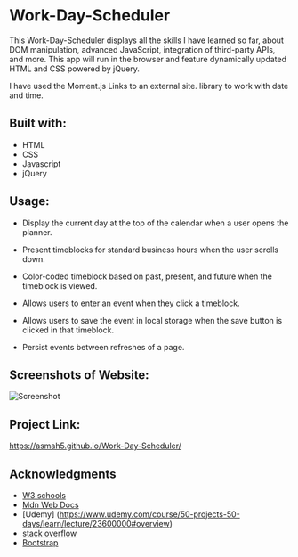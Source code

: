 # Work-Day-Scheduler

This Work-Day-Scheduler displays all the skills I have learned so far,  about DOM manipulation, advanced JavaScript, integration of third-party APIs, and more. This app will run in the browser and feature dynamically updated HTML and CSS powered by jQuery.

I have used the Moment.js Links to an external site. library to work with date and time. 

## Built with:
* HTML
* CSS
* Javascript
* jQuery

## Usage:
* Display the current day at the top of the calendar when a user opens the planner.

* Present timeblocks for standard business hours when the user scrolls down.

* Color-coded timeblock based on past, present, and future when the timeblock is viewed.

* Allows users to enter an event when they click a timeblock.

* Allows users to save the event in local storage when the save button is clicked in that timeblock.

* Persist events between refreshes of a page.

## Screenshots of Website:
![Screenshot ](https://user-images.githubusercontent.com/97250633/230135618-43d749fb-436b-4b99-9c83-97902a478225.png)

## Project Link:
https://asmah5.github.io/Work-Day-Scheduler/

## Acknowledgments
* [W3 schools](https://www.w3schools.com)
* [Mdn Web Docs](https://developer.mozilla.org/en-US/docs/Web/JavaScript)
* [Udemy] (https://www.udemy.com/course/50-projects-50-days/learn/lecture/23600000#overview)
* [stack overflow](https://stackoverflow.com/)
* [Bootstrap](https://getbootstrap.com/docs/4.1/content/tables/)

